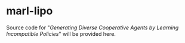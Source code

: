 # marl-lipo
Source code for "_Generating Diverse Cooperative Agents by Learning Incompatible Policies_" will be provided here.
